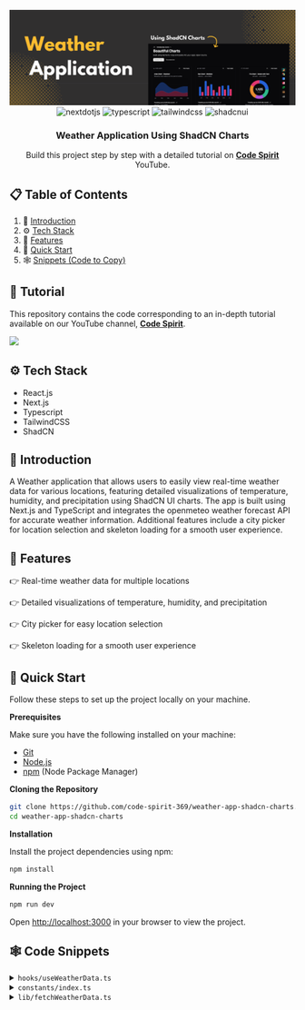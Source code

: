 <div align="center">
  <br />
    <a href="https://youtube.com/playlist?list=PLJT1e2CqMCFDgbiwTnKQwV__0SLlpYq-E&si=8uBin0qCH8kQTs7V" target="_blank">
      <img src="public/weather_application.png" alt="Project Banner">
    </a>
  <br />

  <div>
    <img src="https://img.shields.io/badge/-Next_JS-black?style=for-the-badge&logoColor=white&logo=nextdotjs&color=000000" alt="nextdotjs" />
    <img src="https://img.shields.io/badge/-TypeScript-black?style=for-the-badge&logoColor=white&logo=typescript&color=3178C6" alt="typescript" />
    <img src="https://img.shields.io/badge/-Tailwind_CSS-black?style=for-the-badge&logoColor=white&logo=tailwindcss&color=06B6D4" alt="tailwindcss" />
    <img src="https://img.shields.io/badge/-ShadCN_UI-black?style=for-the-badge&logoColor=white&logo=shadcnui&color=000000" alt="shadcnui" />
  </div>

  <h3 align="center">Weather Application Using ShadCN Charts</h3>

   <div align="center">
     Build this project step by step with a detailed tutorial on <a href="https://www.youtube.com/@codespirit369/videos" target="_blank"><b>Code Spirit</b></a> YouTube.
    </div>
</div>

## 📋 <a name="table">Table of Contents</a>

1. 🤖 [Introduction](#introduction)
2. ⚙️ [Tech Stack](#tech-stack)
3. 🔋 [Features](#features)
4. 🤸 [Quick Start](#quick-start)
5. 🕸️ [Snippets (Code to Copy)](#snippets)

## 🚨 Tutorial

This repository contains the code corresponding to an in-depth tutorial available on our YouTube channel, <a href="https://www.youtube.com/@codespirit369/videos" target="_blank"><b>Code Spirit</b></a>.

<a href="https://youtu.be/hs6BtY9ndXA" target="_blank"><img src="https://github.com/sujatagunale/EasyRead/assets/151519281/1736fca5-a031-4854-8c09-bc110e3bc16d" /></a>

## <a name="tech-stack">⚙️ Tech Stack</a>

- React.js
- Next.js
- Typescript
- TailwindCSS
- ShadCN

## <a name="introduction">🤖 Introduction</a>

A Weather application that allows users to easily view real-time weather data for various locations, featuring detailed visualizations of temperature, humidity, and precipitation using ShadCN UI charts. The app is built using Next.js and TypeScript and integrates the openmeteo weather forecast API for accurate weather information. Additional features include a city picker for location selection and skeleton loading for a smooth user experience.

## <a name="features">🔋 Features</a>

👉 Real-time weather data for multiple locations

👉 Detailed visualizations of temperature, humidity, and precipitation

👉 City picker for easy location selection

👉 Skeleton loading for a smooth user experience

## <a name="quick-start">🚀 Quick Start</a>

Follow these steps to set up the project locally on your machine.

**Prerequisites**

Make sure you have the following installed on your machine:

- [Git](https://git-scm.com/)
- [Node.js](https://nodejs.org/en)
- [npm](https://www.npmjs.com/) (Node Package Manager)

**Cloning the Repository**

```bash
git clone https://github.com/code-spirit-369/weather-app-shadcn-charts.git
cd weather-app-shadcn-charts
```

**Installation**

Install the project dependencies using npm:

```bash
npm install
```

**Running the Project**

```bash
npm run dev
```

Open [http://localhost:3000](http://localhost:3000) in your browser to view the project.

## <a name="snippets">🕸️ Code Snippets</a>

<details>
<summary><code>hooks/useWeatherData.ts</code></summary>

```typescript
import { useEffect, useState } from "react";

import { fetchWeatherData } from "@/lib/fetchWeatherData";

export function useWeatherData(lat: string, long: string) {
  const [temperatureChartData, setTemperatureChartData] = useState<any>(null);
  const [humidityChartData, setHumidityChartData] = useState<any>(null);
  const [precipitationSumChartData, setPrecipitationSumChartData] =
    useState<any>(null);
  const [
    precipitationProbabilityChartData,
    setPrecipitationProbabilityChartData,
  ] = useState<any>(null);

  const [weatherCode, setWeatherCode] = useState<number>(0);
  const [currentTemp, setCurrentTemp] = useState<number>(0);
  const [currentApparentTemp, setCurrentApparentTemp] = useState<number>(0);
  const [currentHumidity, setCurrentHumidity] = useState<number>(0);

  const [error, setError] = useState<string | null>(null);
  const [loading, setLoading] = useState<boolean>(true);

  useEffect(() => {
    const fetchData = async () => {
      try {
        const data = await fetchWeatherData(lat, long);
        console.log(data);

        const now = new Date();

        // Next 6 hours
        const next6Hours = data.hourly.time
          .map((t) => new Date(t))
          .filter(
            (t: Date) =>
              t > now && t <= new Date(now.getTime() + 6 * 60 * 60 * 1000)
          );

        // Next 24 hours
        const next24Hours = data.hourly.time
          .map((t) => new Date(t))
          .filter(
            (t: Date) =>
              t > now && t <= new Date(now.getTime() + 24 * 60 * 60 * 1000)
          );

        //   Temperature
        const currentTemp = data.current.temperature2m;
        const currentApparentTemp = data.current.apparentTemperature;
        const weatherCode = data.current.weatherCode;

        const temperatureData = data.hourly.temperature2m.slice(
          0,
          next24Hours.length
        );
        const apparentTemperatureData = data.hourly.apparentTemperature.slice(
          0,
          next24Hours.length
        );

        const temperatureChartData = next24Hours.map((t, index) => {
          const temperature = temperatureData[index].toFixed(1);
          const apparentTemperature = apparentTemperatureData[index].toFixed(1);

          return {
            date: t.toString(),
            temperature: temperature,
            apparent_temperature: apparentTemperature,
          };
        });

        setCurrentTemp(currentTemp);
        setWeatherCode(weatherCode);
        setCurrentApparentTemp(currentApparentTemp);
        setTemperatureChartData(temperatureChartData);

        //   Humidity
        const currentHumidity = data.current.relativeHumidity2m;

        const humidityData = Object.values(
          data.hourly.relativeHumidity2m
        ).slice(0, next24Hours.length);

        const humidityChartData = next24Hours.map((t, index) => {
          const humidity = Math.round(humidityData[index]);

          return {
            date: t.toString(),
            humidity: humidity,
          };
        });

        setHumidityChartData(humidityChartData);
        setCurrentHumidity(currentHumidity);

        //   Precipitation Probability
        const precipitationData = Object.values(
          data.hourly.precipitationProbability
        ).slice(0, next6Hours.length);

        const precipitationProbabilityChartData = next6Hours.map((t, index) => {
          const precipitationProbability = Math.round(precipitationData[index]);

          return {
            date: t.toString(),
            precipitationProbability: precipitationProbability,
          };
        });

        setPrecipitationProbabilityChartData(precipitationProbabilityChartData);

        // Precipitation Sum
        const precipitationSumData = Object.values(
          data.hourly.precipitation
        ).slice(0, next24Hours.length);

        const precipitationSumChartData = next24Hours.map((t, index) => {
          const precipitationSum = precipitationSumData[index].toFixed(2);

          return {
            date: t.toString(),
            precipitation: precipitationSum,
          };
        });

        setPrecipitationSumChartData(precipitationSumChartData);
      } catch (error: any) {
        setError(error.message);
      } finally {
        setLoading(false);
      }
    };

    fetchData();
  }, [lat, long]);

  return {
    temperatureChartData,
    humidityChartData,
    precipitationSumChartData,
    precipitationProbabilityChartData,
    weatherCode,
    currentTemp,
    currentApparentTemp,
    currentHumidity,
    error,
    loading,
  };
}
```

</details>

<details>
<summary><code>constants/index.ts</code></summary>

```typescript
export const weatherCodes: {
  [key: number]: {
    icon: string;
    label: string;
  };
} = {
  0: {
    icon: "c01d",
    label: "Clear sky",
  },
  1: {
    icon: "c02d",
    label: "Mainly clear",
  },
  2: {
    icon: "c03d",
    label: "Partly cloudy",
  },
  3: {
    icon: "c04d",
    label: "Overcast",
  },
  45: {
    icon: "s05d",
    label: "Fog",
  },
  48: {
    icon: "s05d",
    label: "Deposite rime fog",
  },
  51: {
    icon: "d01d",
    label: "Drizzle",
  },
  53: {
    icon: "d01d",
    label: "Drizzle",
  },
  55: {
    icon: "d01d",
    label: "Drizzle",
  },
  56: {
    icon: "d01d",
    label: "Freezing Drizzle",
  },
  57: {
    icon: "d01d",
    label: "Freezing Drizzle",
  },
  61: {
    icon: "r01d",
    label: "Rain",
  },
  63: {
    icon: "r01d",
    label: "Rain",
  },
  65: {
    icon: "r01d",
    label: "Rain",
  },
  66: {
    icon: "f01d",
    label: "Freezing Rain",
  },
  67: {
    icon: "f01d",
    label: "Freezing Rain",
  },
  71: {
    icon: "s02d",
    label: "Snow",
  },
  73: {
    icon: "s02d",
    label: "Snow",
  },
  75: {
    icon: "s02d",
    label: "Snow",
  },
  77: {
    icon: "s02d",
    label: "Snow Grains",
  },
  80: {
    icon: "r02d",
    label: "Rain Showers",
  },
  81: {
    icon: "r02d",
    label: "Rain Showers",
  },
  82: {
    icon: "r02d",
    label: "Rain Showers",
  },
  85: {
    icon: "s01d",
    label: "Snow Showers",
  },
  86: {
    icon: "s01d",
    label: "Snow Showers",
  },
  95: {
    icon: "t04d",
    label: "Thunderstorm",
  },
  96: {
    icon: "t04d",
    label: "Thunderstorm",
  },
  99: {
    icon: "t04d",
    label: "Thunderstorm",
  },
};

export const humidityLevels = [
  {
    max: 20,
    message:
      "🏜️ The air is quite dry today with very low humidity. You might experience dry skin and irritation.",
  },
  {
    max: 40,
    message:
      "🌵 The humidity level is low. It's a relatively dry day, but comfortable for most activities.",
  },
  {
    max: 60,
    message:
      "🌤️ The humidity level is moderate. The air feels comfortable and pleasant.",
  },
  {
    max: 80,
    message:
      "🌧️ The humidity level is high. It might feel a bit muggy and sticky outside.",
    color: "#87CEEB",
  },
  {
    max: 100,
    message:
      "💧 The air is very humid today. Expect a heavy, damp feeling, and possible discomfort due to high moisture levels.",
  },
];
```

</details>

<details>
<summary><code>lib/fetchWeatherData.ts</code></summary>

```typescript
import { fetchWeatherApi } from "openmeteo";

const url = "https://api.open-meteo.com/v1/forecast";

const range = (start: number, stop: number, step: number) =>
  Array.from({ length: (stop - start) / step }, (_, i) => start + i * step);

export const fetchWeatherData = async (lat: string, long: string) => {
  const params = {
    latitude: parseFloat(lat),
    longitude: parseFloat(long),
    current: [
      "temperature_2m",
      "relative_humidity_2m",
      "apparent_temperature",
      "weather_code",
    ],
    hourly: [
      "temperature_2m",
      "relative_humidity_2m",
      "apparent_temperature",
      "precipitation_probability",
      "precipitation",
    ],
  };

  const responses = await fetchWeatherApi(url, params);

  const response = responses[0];

  const utcOffsetSeconds = response.utcOffsetSeconds();
  const timezone = response.timezone();
  const timezoneAbbreviation = response.timezoneAbbreviation();
  const latitude = response.latitude();
  const longitude = response.longitude();

  const current = response.current()!;
  const hourly = response.hourly()!;

  const weatherData = {
    current: {
      time: new Date((Number(current.time()) + utcOffsetSeconds) * 1000),
      temperature2m: current.variables(0)!.value(),
      relativeHumidity2m: current.variables(1)!.value(),
      apparentTemperature: current.variables(2)!.value(),
      weatherCode: current.variables(3)!.value(),
    },
    hourly: {
      time: range(
        Number(hourly.time()),
        Number(hourly.timeEnd()),
        hourly.interval()
      ).map((t) => new Date((t + utcOffsetSeconds) * 1000)),
      temperature2m: hourly.variables(0)!.valuesArray()!,
      relativeHumidity2m: hourly.variables(1)!.valuesArray()!,
      apparentTemperature: hourly.variables(2)!.valuesArray()!,
      precipitationProbability: hourly.variables(3)!.valuesArray()!,
      precipitation: hourly.variables(4)!.valuesArray()!,
    },
  };

  return weatherData;
};
```

</details>
